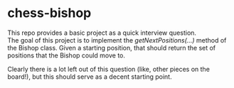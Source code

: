 chess-bishop
============
This repo provides a basic project as a quick interview question.  
The goal of this project is to implement the _getNextPositions(...)_ method of the Bishop class.  Given a starting
position, that should return the set of positions that the Bishop could move to.

Clearly there is a lot left out of this question (like, other pieces on the board!), but this should serve as a
decent starting point.

